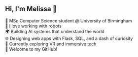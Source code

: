 ## Hi, I'm Melissa 👋

🧠 MSc Computer Science student @ University of Birmingham <br/>
🤖 I love working with robots<br/>
🌍 Building AI systems that understand the world<br/>
🌐 Designing web apps with Flask, SQL, and a dash of curiosity<br/>
🎥 Currently exploring VR and immersive tech<br/>
💫 Welcome to my GitHub!<br/>
